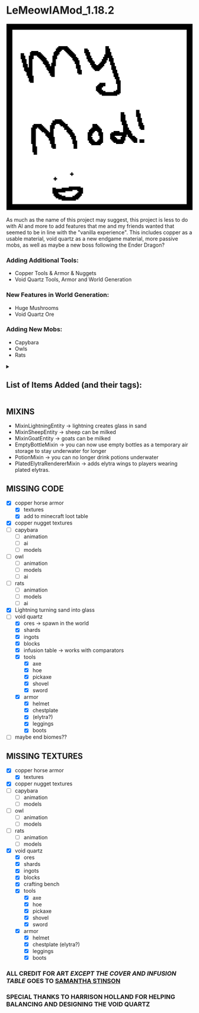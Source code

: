 # LeMeowIAMod_1.18.2

![Welcome!](src/main/resources/assets/iamod/icon.PNG)



As much as the name of this project may suggest, this project is less to do with AI and more to add features that me and 
my friends wanted that seemed to be in line with the "vanilla experience". This includes copper as a usable material,
void quartz as a new endgame material, more passive mobs, as well as maybe a new boss following the Ender Dragon?


### Adding Additional Tools:
- Copper Tools & Armor & Nuggets
- Void Quartz Tools, Armor and World Generation

### New Features in World Generation:
- Huge Mushrooms
- Void Quartz Ore 

### Adding New Mobs:
- Capybara
- Owls
- Rats

<details><summary><h2>List of Items Added (and their tags):</h2></summary>

| Item Name                     |                Item ID                |     Why is it not working?      |
|:------------------------------|:-------------------------------------:|:-------------------------------:|
| Copper Axe                    |          `iamod.copper_axe`           |                                 |
| Copper Boots                  |         `iamod.copper_boots`          |                                 |
| Copper Chestplate             |       `iamod.copper_chestplate`       |                                 |
| Copper Helmet                 |         `iamod.copper_helmet`         |                                 | 
| Copper Hoe                    |          `iamod.copper_hoe`           |                                 |
| Copper Horse Armor            |      `iamod.copper_horse_armor`       |                                 |
| Copper Leggings               |        `iamod.copper_leggings`        |                                 |
| Copper Nugget                 |         `iamod.copper_nugget`         |                                 |
| Copper Pickaxe                |        `iamod.copper_pickaxe`         |                                 |
| Copper Shovel                 |         `iamod.copper_shovel`         |                                 |
| Copper Sword                  |         `iamod.copper_sword`          |                                 |
| Void Quartz Block             |       `iamod.void_quartz_block`       |      Behavior needs fixing      |
| Void Quartz Ingot             |       `iamod.void_quartz_ingot`       |                                 |
| Void Quartz Ore               |        `iamod.void_quartz_ore`        |   Behavior needs fine tuning    |
| Void Quartz Shard             |       `iamod.void_quartz_shard`       |                                 |
| Void Quartz Axe               |        `iamod.void_quartz_axe`        |                                 |
| Void Quartz Boots             |       `iamod.void_quartz_boots`       |                                 |
| Void Quartz Chestplate        |    `iamod.void_quartz_chestplate`     |                                 |
| Winged Void Quartz Chestplate | `iamod.void_quartz_chestplate_winged` |                                 |
| Void Quartz Helmet            |      `iamod.void_quartz_helmet`       |                                 |
| Void Quartz Hoe               |        `iamod.void_quartz_hoe`        |                                 |
| Void Quartz Leggings          |     `iamod.void_quartz_leggings`      |                                 |
| Void Quartz Pickaxe           |      `iamod.void_quartz_pickaxe`      |                                 |
| Void Quartz Shovel            |      `iamod.void_quartz_shovel`       |                                 |
| Void Quartz Sword             |       `iamod.void_quartz_sword`       |                                 |
| Infusion Table                |        `iamod.infusion_table`         |    Missing Texture Behavior     |
| Goat Cheese                   |          `iamod.goat_cheese`          |  missing texture and behavior   |
| Sheep Cheese                  |         `iamod.sheep_cheese`          |  missing texture and behavior   |
| Goat Milk Bucket              |       `iamod.goat_milk_bucket`        | wrong texture, missing behavior |
| Sheep Milk Bucket             |       `iamod.sheep_milk_bucket`       | wrong texture, missing behavior |
| Wood Dagger                   |          `iamod.wood_dagger`          | missing texture, wrong behavior |
| Stone Dagger                  |         `iamod.stone_dagger`          | missing texture, wrong behavior |
| Copper Dagger                 |         `iamod.copper_dagger`         | missing texture, wrong behavior |
| Iron Dagger                   |          `iamod.iron_dagger`          | missing texture, wrong behavior |
| Gold Dagger                   |          `iamod.gold_dagger`          | missing texture, wrong behavior |
| Diamond Dagger                |        `iamod.diamond_dagger`         | missing texture, wrong behavior |
| Netherite Dagger              |       `iamod.netherite_dagger`        | missing texture, wrong behavior |
| Void Quartz Dagger            |      `iamod.void_quartz_dagger`       | missing texture, wrong behavior |
|                               |                                       |                                 |
|                               |                                       |                                 |
|                               |                                       |                                 |





</details>

## MIXINS

- MixinLightningEntity -> lightning creates glass in sand
- MixinSheepEntity -> sheep can be milked
- MixinGoatEntity -> goats can be milked
- EmptyBottleMixin -> you can now use empty bottles as a temporary air storage to stay underwater for longer
- PotionMixin -> you can no longer drink potions underwater
- PlatedElytraRendererMixin -> adds elytra wings to players wearing plated elytras.

## MISSING CODE
- [X] copper horse armor
  - [X] textures
  - [X] add to minecraft loot table
- [X] copper nugget textures
- [ ] capybara
  - [ ] animation
  - [ ] ai
  - [ ] models
- [ ] owl
  - [ ] animation
  - [ ] models
  - [ ] ai
- [ ] rats
  - [ ] animation
  - [ ] models
  - [ ] ai
- [X] Lightning turning sand into glass
- [ ] void quartz
  - [X] ores -> spawn in the world
  - [X] shards
  - [X] ingots
  - [X] blocks
  - [X] infusion table -> works with comparators
  - [x] tools
    - [X] axe
    - [X] hoe
    - [X] pickaxe
    - [X] shovel
    - [X] sword
  - [X] armor
    - [X] helmet
    - [X] chestplate 
    - [X] (elytra?)
    - [X] leggings
    - [X] boots
- [ ] maybe end biomes??

## MISSING TEXTURES
- [X] copper horse armor
  - [X] textures
- [X] copper nugget textures
- [ ] capybara
  - [ ] animation
  - [ ] models
- [ ] owl
  - [ ] animation
  - [ ] models
- [ ] rats
  - [ ] animation
  - [ ] models
- [X] void quartz
  - [X] ores
  - [X] shards
  - [X] ingots
  - [X] blocks
  - [X] crafting bench
  - [X] tools
    - [X] axe
    - [X] hoe
    - [X] pickaxe
    - [X] shovel
    - [X] sword
  - [X] armor
    - [X] helmet
    - [X] chestplate (elytra?)
    - [X] leggings
    - [X] boots

### ALL CREDIT FOR ART *EXCEPT THE COVER AND INFUSION TABLE* GOES TO [SAMANTHA STINSON](https://instagram.com/hellspawn_exhibit?igshid=YmMyMTA2M2Y=)
### SPECIAL THANKS TO HARRISON HOLLAND FOR HELPING BALANCING AND DESIGNING THE VOID QUARTZ



